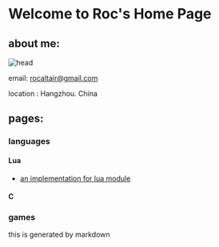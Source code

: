 # Welcome to Roc's Home Page

## about me:

![head](https://avatars1.githubusercontent.com/u/1501074?v=3&s=40 "headicon")

email: <rocaltair@gmail.com>

location : Hangzhou. China

## pages:

### languages

#### Lua
* [an implementation for lua module](pages/languages/lua/module.html)
#### C

### games


this is generated by markdown
